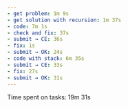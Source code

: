 ```yaml
---
- get problem: 1m 9s
- get solution with recursion: 1m 37s
- code: 7m 1s
- check and fix: 37s
- submit → CE: 36s
- fix: 1s
- submit → OK: 24s
- code with stack: 6m 35s
- submit → CE: 33s
- fix: 27s
- submit → OK: 31s
---
```

Time spent on tasks: 19m 31s
